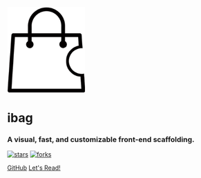 <img width="180px" bor src="i_bag.png">

# ibag

<h3>A visual, fast, and customizable front-end scaffolding.</h3>

[![stars](https://badgen.net/github/stars/827652549/ibag?icon=github&color=4ab8a1)](https://github.com/827652549/ibag) [![forks](https://badgen.net/github/forks/827652549/ibag?icon=github&color=4ab8a1)](https://github.com/827652549/ibag)

[GitHub](<https://github.com/827652549/ibag>)
[Let's Read!](README.md)

